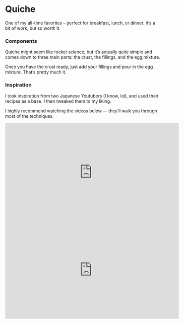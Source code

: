 # Quiche

One of my all-time favorites – perfect for breakfast, lunch, or dinner. It’s a bit of work, but so worth it.

### Components

Quiche might seem like rocket science, but it’s actually quite simple and comes down to three main parts: the crust, the fillings, and the egg mixture.

Once you have the crust ready, just add your fillings and pour in the egg mixture. That’s pretty much it.

### Inspiration

I took inspiration from two Japanese Youtubers (I know, lol), and used their recipes as a base. I then tweaked them to my liking.

I highly recommend watching the videos below — they’ll walk you through most of the techniques.

<VideoEmbed videoId="https://youtu.be/4oMA_tHuxss" />

<iframe width="560" height="315" src="https://youtu.be/4oMA_tHuxss" frameborder="0" allowfullscreen></iframe>

<iframe width="560" height="315" src="https://youtu.be/iTc-hm1ddqs" frameborder="0" allowfullscreen></iframe>
